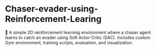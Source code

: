 # Chaser-evader-using-Reinforcement-Learing
🎯 A simple 2D reinforcement learning environment where a chaser agent learns to catch an evader using Soft Actor-Critic (SAC). Includes custom Gym environment, training scripts, evaluation, and visualization.
